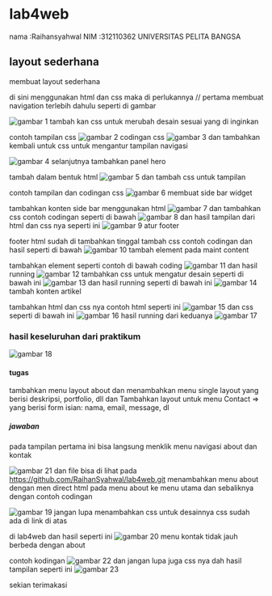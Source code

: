 # lab4web
nama :Raihansyahwal
NIM :312110362
UNIVERSITAS PELITA BANGSA
## layout sederhana 
membuat layout sederhana </p>
di sini menggunakan html dan css 
maka di perlukannya 
 /*<link rel="stylesheet" href="##">*/
pertama membuat navigation terlebih dahulu seperti di gambar </p>
![gambar 1](screenshoot/gambar%201.png)
tambah kan css untuk merubah desain sesuai yang di inginkan</p>
contoh tampilan css
![gambar 2](screenshoot/gambar%202.png.png)
codingan css
![gambar 3](screenshoot/gambar%202.1.png)
dan tambahkan kembali untuk css untuk mengantur tampilan navigasi</p>
![gambar 4](screenshoot/gambar%203.png)
selanjutnya tambahkan panel hero </P>
tambah dalam bentuk html
![gambar 5](screenshoot/gambar%204.png)
dan tambah css untuk tampilan </p>
contoh tampilan dan codingan css
![gambar 6](screenshoot/gambar%204.1.png)
membuat side bar widget </p>
tambahkan konten side bar menggunakan html
![gambar 7](screenshoot/gambar%205.png)
dan tambahkan css contoh codingan seperti di bawah 
![gambar 8](screenshoot/gambar%205.2.png)
dan hasil tampilan dari html dan css nya seperti ini 
![gambar 9](screenshoot/gambar%205.1.png)
atur footer </p>
footer html sudah di tambahkan tinggal tambah css 
contoh codingan dan hasil seperti di bawah
![gambar 10](screenshoot/gambar%206.png)
tambah element pada maint content</p>
tambahkan element seperti contoh di bawah  coding
![gambar 11](screenshoot/gambar%207.png)
dan hasil running 
![gambar 12](screenshoot/gambar%207.1.png)
tambahkan css untuk mengatur desain seperti di bawah ini 
![gambar 13](screenshoot/gambar%207.2.png)
dan hasil running seperti di bawah ini
![gambar 14](screenshoot/gambar%207.3.png)
tambah konten artikel</p>
tambahkan html dan css nya 
contoh html seperti ini 
![gambar 15](screenshoot/gambar%208.1.png)
dan css seperti di bawah ini 
![gambar 16](screenshoot/gambar%208.2.png)
hasil running dari keduanya 
![gambar 17](screenshoot/gambar%208.png)
### hasil keseluruhan dari praktikum 
![gambar 18](screenshoot/gambar%209.png)
#### tugas 
tambahkan menu layout about 
dan menambahkan menu single layout yang berisi deskripsi, portfolio, dll
dan Tambahkan layout untuk menu Contact
=> yang berisi form isian: nama, email, message, dl
##### jawaban
pada tampilan pertama ini bisa langsung menklik menu navigasi about dan kontak </p>
![gambar 21](screenshoot/gambar%209.png)
dan file bisa di lihat pada https://github.com/RaihanSyahwal/lab4web.git
menambahkan menu about dengan men direct html pada menu about ke menu utama dan sebaliknya 
dengan contoh codingan </p>
![gambar 19](screenshoot/gambar%2010.png)
jangan lupa menambahkan css untuk desainnya css sudah ada di link di atas</p>
di lab4web
dan hasil seperti ini 
![gambar 20](screenshoot/gambar%2010.1.png)
menu kontak tidak jauh berbeda dengan about </p>
contoh kodingan 
![gambar 22](screenshoot/gambar%2011.png)
dan jangan lupa juga css nya 
dah hasil tampilan seperti ini 
![gambar 23](screenshoot/gambar%2011.1.png)

sekian terimakasi 

